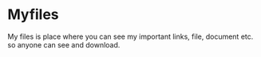 # Myfiles
My files is place where you can see my important links, file, document etc. so anyone can see and download.
